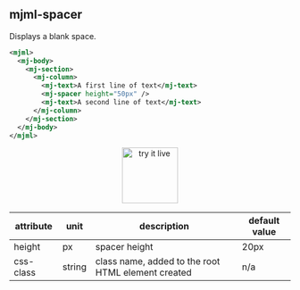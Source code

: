 ## mjml-spacer

Displays a blank space.

```xml
<mjml>
  <mj-body>
    <mj-section>
      <mj-column>
        <mj-text>A first line of text</mj-text>
        <mj-spacer height="50px" />
        <mj-text>A second line of text</mj-text>
      </mj-column>
    </mj-section>
  </mj-body>
</mjml>
```

<p align="center">
  <a href="https://mjml.io/try-it-live/components/spacer">
    <img width="100px" src="https://mjml.io/assets/img/svg/TRYITLIVE.svg" alt="try it live" />
  </a>
</p>

attribute                   | unit        | description                    | default value
----------------------------|-------------|--------------------------------|------------------------------
height                      | px          | spacer height                  | 20px
css-class                   | string      | class name, added to the root HTML element created | n/a
